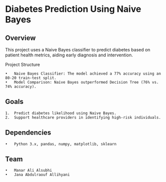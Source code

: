 <h1>Diabetes Prediction Using Naive Bayes</h1> 

<h2>Overview</h2>

This project uses a Naive Bayes classifier to predict diabetes based on patient health metrics, aiding early diagnosis and intervention.

Project Structure

	•	Naive Bayes Classifier: The model achieved a 77% accuracy using an 80-20 train-test split.
	•	Model Comparison: Naive Bayes outperformed Decision Tree (76% vs. 74% accuracy).

<h2>Goals</h2>

	1.	Predict diabetes likelihood using Naive Bayes.
	2.	Support healthcare providers in identifying high-risk individuals.

<h2>Dependencies</h2>

	•	Python 3.x, pandas, numpy, matplotlib, sklearn

<h2>Team</h2>

	•	Manar Ali Alsubhi
	•	Jana Abdulraouf Allihyani
